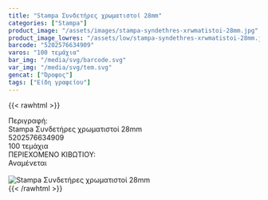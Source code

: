 ```yaml
---
title: "Stampa Συνδετήρες χρωματιστοί 28mm"
categories: ["Stampa"]
product_image: "/assets/images/stampa-syndethres-xrwmatistoi-28mm.jpg"
product_image_lowres: "/assets/low/stampa-syndethres-xrwmatistoi-28mm.jpg"
barcode: "5202576634909"
varos: "100 τεμάχια"
bar_img: "/media/svg/barcode.svg"
var_img: "/media/svg/tem.svg"
gencat: ["Όροφος"]
tags: ["Είδη γραφείου"]
---
```

{{< rawhtml >}}

<div class="sload690"><div class="product"><div id="sistatika">Περιγραφή:</div><div class="alltext">Stampa Συνδετήρες χρωματιστοί 28mm</div><div id="barcode"><div id="barimage1"></div><span id="bartext">5202576634909</span></div><div id="varos"><div id="temimg"></div><span id="varostext">100 τεμάχια</span></div><div id="kivotio">ΠΕΡΙΕΧΟΜΕΝΟ ΚΙΒΩΤΙΟΥ:<br>Αναμένεται</div><br><div class="pimg"><img alt="Stampa Συνδετήρες χρωματιστοί 28mm" title="Stampa Συνδετήρες χρωματιστοί 28mm" src="/assets/images/stampa-syndethres-xrwmatistoi-28mm.jpg"></div></div></div>
{{< /rawhtml >}}


